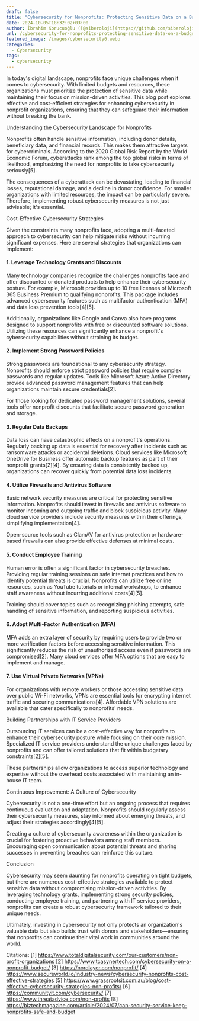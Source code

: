```yaml
---
draft: false
title: "Cybersecurity for Nonprofits: Protecting Sensitive Data on a Budget"
date: 2024-10-05T18:32:02+03:00
author: İbrahim Korucuoğlu ([@siberoloji](https://github.com/siberoloji))
url: /cybersecurity-for-nonprofits-protecting-sensitive-data-on-a-budget/
featured_image: /images/cybersecurity6.webp
categories:
  - Cybersecurity
tags:
  - cybersecurity
---
```



In today's digital landscape, nonprofits face unique challenges when it comes to cybersecurity. With limited budgets and resources, these organizations must prioritize the protection of sensitive data while maintaining their focus on mission-driven activities. This blog post explores effective and cost-efficient strategies for enhancing cybersecurity in nonprofit organizations, ensuring that they can safeguard their information without breaking the bank.



Understanding the Cybersecurity Landscape for Nonprofits



Nonprofits often handle sensitive information, including donor details, beneficiary data, and financial records. This makes them attractive targets for cybercriminals. According to the 2020 Global Risk Report by the World Economic Forum, cyberattacks rank among the top global risks in terms of likelihood, emphasizing the need for nonprofits to take cybersecurity seriously[5].



The consequences of a cyberattack can be devastating, leading to financial losses, reputational damage, and a decline in donor confidence. For smaller organizations with limited resources, the impact can be particularly severe. Therefore, implementing robust cybersecurity measures is not just advisable; it's essential.



Cost-Effective Cybersecurity Strategies



Given the constraints many nonprofits face, adopting a multi-faceted approach to cybersecurity can help mitigate risks without incurring significant expenses. Here are several strategies that organizations can implement:


#### 1. **Leverage Technology Grants and Discounts**



Many technology companies recognize the challenges nonprofits face and offer discounted or donated products to help enhance their cybersecurity posture. For example, Microsoft provides up to 10 free licenses of Microsoft 365 Business Premium to qualifying nonprofits. This package includes advanced cybersecurity features such as multifactor authentication (MFA) and data loss prevention tools[4][5].



Additionally, organizations like Google and Canva also have programs designed to support nonprofits with free or discounted software solutions. Utilizing these resources can significantly enhance a nonprofit's cybersecurity capabilities without straining its budget.


#### 2. **Implement Strong Password Policies**



Strong passwords are foundational to any cybersecurity strategy. Nonprofits should enforce strict password policies that require complex passwords and regular updates. Tools like Microsoft Azure Active Directory provide advanced password management features that can help organizations maintain secure credentials[2].



For those looking for dedicated password management solutions, several tools offer nonprofit discounts that facilitate secure password generation and storage.


#### 3. **Regular Data Backups**



Data loss can have catastrophic effects on a nonprofit's operations. Regularly backing up data is essential for recovery after incidents such as ransomware attacks or accidental deletions. Cloud services like Microsoft OneDrive for Business offer automatic backup features as part of their nonprofit grants[2][4]. By ensuring data is consistently backed up, organizations can recover quickly from potential data loss incidents.


#### 4. **Utilize Firewalls and Antivirus Software**



Basic network security measures are critical for protecting sensitive information. Nonprofits should invest in firewalls and antivirus software to monitor incoming and outgoing traffic and block suspicious activity. Many cloud service providers include security measures within their offerings, simplifying implementation[4].



Open-source tools such as ClamAV for antivirus protection or hardware-based firewalls can also provide effective defenses at minimal costs.


#### 5. **Conduct Employee Training**



Human error is often a significant factor in cybersecurity breaches. Providing regular training sessions on safe internet practices and how to identify potential threats is crucial. Nonprofits can utilize free online resources, such as YouTube tutorials or internal workshops, to enhance staff awareness without incurring additional costs[4][5].



Training should cover topics such as recognizing phishing attempts, safe handling of sensitive information, and reporting suspicious activities.


#### 6. **Adopt Multi-Factor Authentication (MFA)**



MFA adds an extra layer of security by requiring users to provide two or more verification factors before accessing sensitive information. This significantly reduces the risk of unauthorized access even if passwords are compromised[2]. Many cloud services offer MFA options that are easy to implement and manage.


#### 7. **Use Virtual Private Networks (VPNs)**



For organizations with remote workers or those accessing sensitive data over public Wi-Fi networks, VPNs are essential tools for encrypting internet traffic and securing communications[4]. Affordable VPN solutions are available that cater specifically to nonprofits' needs.



Building Partnerships with IT Service Providers



Outsourcing IT services can be a cost-effective way for nonprofits to enhance their cybersecurity posture while focusing on their core mission. Specialized IT service providers understand the unique challenges faced by nonprofits and can offer tailored solutions that fit within budgetary constraints[2][5].



These partnerships allow organizations to access superior technology and expertise without the overhead costs associated with maintaining an in-house IT team.



Continuous Improvement: A Culture of Cybersecurity



Cybersecurity is not a one-time effort but an ongoing process that requires continuous evaluation and adaptation. Nonprofits should regularly assess their cybersecurity measures, stay informed about emerging threats, and adjust their strategies accordingly[4][5].



Creating a culture of cybersecurity awareness within the organization is crucial for fostering proactive behaviors among staff members. Encouraging open communication about potential threats and sharing successes in preventing breaches can reinforce this culture.



Conclusion



Cybersecurity may seem daunting for nonprofits operating on tight budgets, but there are numerous cost-effective strategies available to protect sensitive data without compromising mission-driven activities. By leveraging technology grants, implementing strong security policies, conducting employee training, and partnering with IT service providers, nonprofits can create a robust cybersecurity framework tailored to their unique needs.



Ultimately, investing in cybersecurity not only protects an organization's valuable data but also builds trust with donors and stakeholders—ensuring that nonprofits can continue their vital work in communities around the world.



Citations: [1] https://www.totaldigitalsecurity.com/our-customers/non-profit-organizations [2] https://www.tcasynertech.com/cybersecurity-on-a-nonprofit-budget/ [3] https://nordlayer.com/nonprofit/ [4] https://www.secureworld.io/industry-news/cybersecurity-nonprofits-cost-effective-strategies [5] https://www.grassrootsit.com.au/blog/cost-effective-cybersecurity-strategies-non-profits/ [6] https://communityit.com/cybersecurity/ [7] https://www.threatadvice.com/non-profits [8] https://biztechmagazine.com/article/2024/07/can-security-service-keep-nonprofits-safe-and-budget

